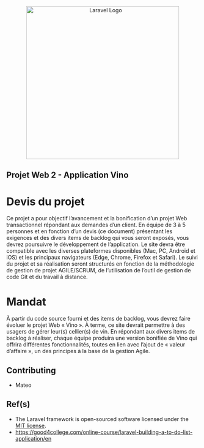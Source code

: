 <p align="center"><a href="https://laravel.com" target="_blank"><img src="https://raw.githubusercontent.com/laravel/art/master/logo-lockup/5%20SVG/2%20CMYK/1%20Full%20Color/laravel-logolockup-cmyk-red.svg" width="400" alt="Laravel Logo"></a></p>

## Projet Web 2 - Application Vino

# Devis du projet

Ce projet a pour objectif l’avancement et la bonification d’un projet Web transactionnel répondant aux demandes d’un client. En équipe de 3 à 5 personnes et en fonction d’un devis (ce document) présentant les exigences et des divers items de backlog qui vous seront exposés, vous devrez poursuivre le développement de l’application. Le site devra être compatible avec les diverses plateformes disponibles (Mac, PC, Android et iOS) et les principaux navigateurs (Edge, Chrome, Firefox et Safari).
Le suivi du projet et sa réalisation seront structurés en fonction de la méthodologie de gestion de projet AGILE/SCRUM, de l’utilisation de l’outil de gestion de code Git et du travail à distance.

# Mandat

À partir du code source fourni et des items de backlog, vous devrez faire évoluer le projet Web « Vino ». À terme, ce site devrait permettre à des usagers de gérer leur(s) cellier(s) de vin. En répondant aux divers items de backlog à réaliser, chaque équipe produira une version bonifiée de Vino qui offrira différentes fonctionnalités, toutes en lien avec l’ajout de « valeur d’affaire », un des principes à la base de la gestion Agile.

## Contributing

- Mateo

## Ref(s)

- The Laravel framework is open-sourced software licensed under the [MIT license](https://opensource.org/licenses/MIT).
- https://good4college.com/online-course/laravel-building-a-to-do-list-application/en
